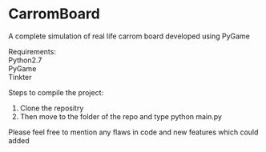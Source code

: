 CarromBoard
===========

A complete simulation of real life carrom board developed using PyGame

Requirements:<br>
Python2.7<br>
PyGame<br>
Tinkter<br>

Steps to compile the project:<br>
1. Clone the repositry<br>
2. Then move to the folder of the repo and type python main.py<br>

Please feel free to mention any flaws in code and new features which could added

